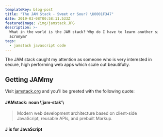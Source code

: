 ```yaml
---
templateKey: blog-post
title: "The JAM Stack - Sweet or Sour? \U0001F347"
date: 2019-03-08T00:58:11.533Z
featuredImage: /img/jamstack.JPG
description: >-
  What in the world is the JAM stack? Why do I have to learn another silly
  acronym? 
tags:
  - jamstack javascript code
---
```

The JAM stack caught my attention as someone who is very interested in secure, high performing web apps which scale out beautifully. 
## Getting JAMmy
Visit [jamstack.org](https://jamstack.org/) and you'll be greeted with the following quote:

#### JAMstack: noun \’jam-stak’\ 
> Modern web development architecture based on client-side JavaScript, reusable APIs, and prebuilt Markup.

#### J is for JavaScript

